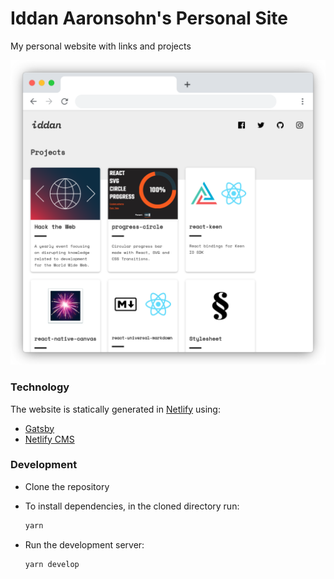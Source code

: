 # Iddan Aaronsohn's Personal Site

My personal website with links and projects

[![Screenshot](./docs/screenshot.png)](https://aniddan.com)

### Technology

The website is statically generated in [Netlify](http://netlify.com/) using:

- [Gatsby](https://www.gatsbyjs.org/)
- [Netlify CMS](https://www.netlifycms.org/)

### Development

- Clone the repository
- To install dependencies, in the cloned directory run:

  ```bash
  yarn
  ```

- Run the development server:

  ```bash
  yarn develop
  ```
